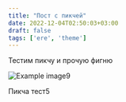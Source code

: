 ```yaml
---
title: "Пост с пикчей"
date: 2022-12-04T02:50:03+03:00
draft: false
tags: ['ere', 'theme'] 
---
```


Тестим пикчу и прочую фигню

![Example image9](/image.jpg)

Пикча тест5
